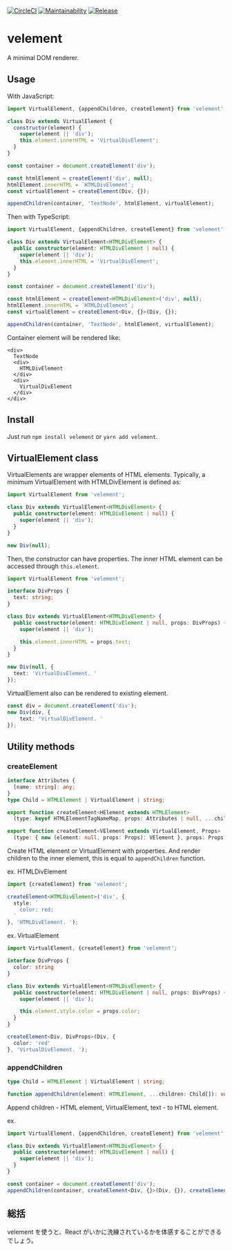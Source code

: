 [![CircleCI](https://circleci.com/gh/blue-hood/velement.svg?style=svg)](https://circleci.com/gh/blue-hood/velement)
[![Maintainability](https://api.codeclimate.com/v1/badges/60e3d09a3df359d52606/maintainability)](https://codeclimate.com/github/blue-hood/velement/maintainability)
[![Release](https://img.shields.io/github/release/blue-hood/velement.svg)](https://github.com/blue-hood/velement/releases/latest)

# velement

A minimal DOM renderer.

## Usage

With JavaScript:

```JavaScript
import VirtualElement, {appendChildren, createElement} from 'velement';

class Div extends VirtualElement {
  constructor(element) {
    super(element || 'div');
    this.element.innerHTML = 'VirtualDivElement';
  }
}

const container = document.createElement('div');

const htmlElement = createElement('div', null);
htmlElement.innerHTML = `HTMLDivElement`;
const virtualElement = createElement(Div, {});

appendChildren(container, 'TextNode', htmlElement, virtualElement);
```

Then with TypeScript:

```TypeScript
import VirtualElement, {appendChildren, createElement} from 'velement';

class Div extends VirtualElement<HTMLDivElement> {
  public constructor(element: HTMLDivElement | null) {
    super(element || 'div');
    this.element.innerHTML = 'VirtualDivElement';
  }
}

const container = document.createElement('div');

const htmlElement = createElement<HTMLDivElement>('div', null);
htmlElement.innerHTML = `HTMLDivElement`;
const virtualElement = createElement<Div, {}>(Div, {});

appendChildren(container, 'TextNode', htmlElement, virtualElement);
```

Container element will be rendered like:

```
<div>
  TextNode
  <div>
    HTMLDivElement
  </div>
  <div>
    VirtualDivElement
  </div>
</div>
```

## Install

Just run `npm install velement` or `yarn add velement`.

## VirtualElement class

VirtualElements are wrapper elements of HTML elements.
Typically, a minimum VirtualElement with HTMLDivElement is defined as:

```TypeScript
import VirtualElement from 'velement';

class Div extends VirtualElement<HTMLDivElement> {
  public constructor(element: HTMLDivElement | null) {
    super(element || 'div');
  }
}

new Div(null);
```

Then, the constructor can have properties.
The inner HTML element can be accessed through `this.element`.

```TypeScript
import VirtualElement from 'velement';

interface DivProps {
  text: string;
}

class Div extends VirtualElement<HTMLDivElement> {
  public constructor(element: HTMLDivElement | null, props: DivProps) {
    super(element || 'div');

    this.element.innerHTML = props.text;
  }
}

new Div(null, {
  text: 'VirtualDivElement. '
});
```

VirtualElement also can be rendered to existing element.

```TypeScript
const div = document.createElement('div');
new Div(div, {
    text: 'VirtualDivElement. '
});
```

## Utility methods

### createElement

```TypeScript
interface Attributes {
  [name: string]: any;
}
type Child = HTMLElement | VirtualElement | string;

export function createElement<HElement extends HTMLElement>
  (type: keyof HTMLElementTagNameMap, props: Attributes | null, ...children: Child[]): HElement;

export function createElement<VElement extends VirtualElement, Props>
  (type: { new (element: null, props: Props): VElement }, props: Props, ...children: Child[]): VElement;
```

Create HTML element or VirtualElement with properties.
And render children to the inner element, this is equal to `appendChildren` function.

ex. HTMLDivElement

```TypeScript
import {createElement} from 'velement';

createElement<HTMLDivElement>('div', {
  style: `
    color: red;
  `
}, 'HTMLDivElement. ');
```

ex. VirtualElement

```TypeScript
import VirtualElement, {createElement} from 'velement';

interface DivProps {
  color: string
}

class Div extends VirtualElement<HTMLDivElement> {
  public constructor(element: HTMLDivElement | null, props: DivProps) {
    super(element || 'div');

    this.element.style.color = props.color;
  }
}

createElement<Div, DivProps>(Div, {
  color: 'red'
}, 'VirtualDivElement. ');
```

### appendChildren

```TypeScript
type Child = HTMLElement | VirtualElement | string;

function appendChildren(element: HTMLElement, ...children: Child[]): void;
```

Append children - HTML element, VirtualElement, text - to HTML element.

ex.

```TypeScript
import VirtualElement, {appendChildren, createElement} from 'velement';

class Div extends VirtualElement<HTMLDivElement> {
  public constructor(element: HTMLDivElement | null) {
    super(element || 'div');
  }
}

const container = document.createElement('div');
appendChildren(container, createElement<Div, {}>(Div, {}), createElement<HTMLDivElement>('div', null), 'TextNode. ');
```

## 総括

velement を使うと、React がいかに洗練されているかを体感することができるでしょう。
